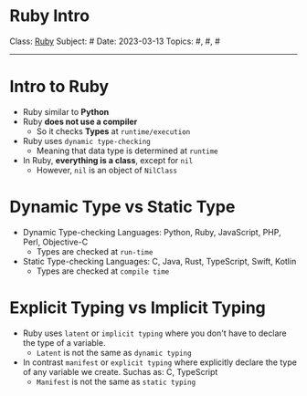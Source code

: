 # Ruby Intro
Class: <a href="https://github.com/lamula21/cheat-sheets/tree/main/ruby/Ruby.md">Ruby</a>
Subject: #
Date: 2023-03-13
Topics: #, #, # 

---

# Intro to Ruby
- Ruby similar to **Python**
- Ruby **does not use a compiler**
	- So it checks **Types** at `runtime/execution`
- Ruby uses `dynamic type-checking` 
	- Meaning that data type is determined at `runtime`
- In Ruby, **everything is a class**, except for `nil`
	- However, `nil` is an object of `NilClass`

# Dynamic Type vs Static Type
- Dynamic Type-checking Languages: Python, Ruby, JavaScript, PHP, Perl, Objective-C
	- Types are checked at `run-time`
- Static Type-checking Languages: C, Java, Rust, TypeScript, Swift, Kotlin
	- Types are checked at `compile time`

# Explicit Typing vs Implicit Typing
- Ruby uses `latent` or `implicit typing` where you don't have to declare the type of a variable.
	- `Latent` is not the same as `dynamic typing`
- In contrast `manifest` or `explicit typing` where explicitly declare the type of any variable we create. Suchas as: C, TypeScript
	- `Manifest` is not the same as `static typing`